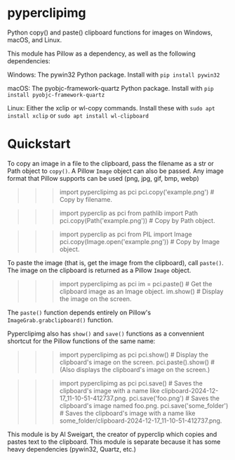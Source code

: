 # pyperclipimg
Python copy() and paste() clipboard functions for images on Windows, macOS, and Linux.

This module has Pillow as a dependency, as well as the following dependencies:

Windows: The pywin32 Python package. Install with `pip install pywin32`

macOS: The pyobjc-framework-quartz Python package. Install with `pip install pyobjc-framework-quartz`

Linux: Either the xclip or wl-copy commands. Install these with `sudo apt install xclip` or `sudo apt install wl-clipboard`

# Quickstart

To copy an image in a file to the clipboard, pass the filename as a str or Path object to `copy()`. A Pillow `Image` object can also be passed. Any image format that Pillow supports can be used (png, jpg, gif, bmp, webp)

>>> import pyperclipimg as pci
>>> pci.copy('example.png')  # Copy by filename.

>>> import pyperclip as pci
>>> from pathlib import Path
>>> pci.copy(Path('example.png'))  # Copy by Path object.

>>> import pyperclip as pci
>>> from PIL import Image
>>> pci.copy(Image.open('example.png'))  # Copy by Image object.

To paste the image (that is, get the image from the clipboard), call `paste()`. The image on the clipboard is returned as a Pillow `Image` object.

>>> import pyperclipimg as pci
>>> im = pci.paste()  # Get the clipboard image as an Image object.
>>> im.show()  # Display the image on the screen.

The `paste()` function depends entirely on Pillow's `ImageGrab.grabclipboard()` function.

Pyperclipimg also has `show()` and `save()` functions as a convennient shortcut for the Pillow functions of the same name:

>>> import pyperclipimg as pci
>>> pci.show()  # Display the clipboard's image on the screen.
>>> pci.paste().show()  # (Also displays the clipboard's image on the screen.)

>>> import pyperclipimg as pci
>>> pci.save()  # Saves the clipboard's image with a name like clipboard-2024-12-17_11-10-51-412737.png.
>>> pci.save('foo.png')  # Saves the clipboard's image named foo.png.
>>> pci.save('some_folder')  # Saves the clipboard's image with a name like some_folder/clipboard-2024-12-17_11-10-51-412737.png.


This module is by Al Sweigart, the creator of pyperclip which copies and pastes text to the clipboard. This module is separate because it has some heavy dependencies (pywin32, Quartz, etc.)
